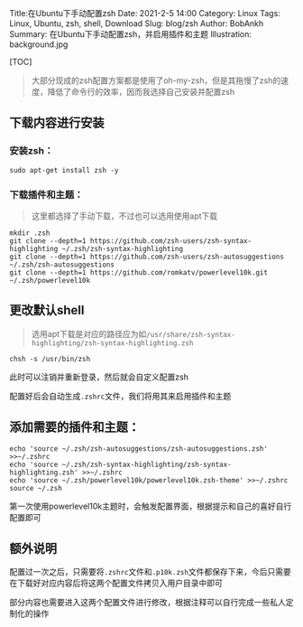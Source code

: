 Title:在Ubuntu下手动配置zsh
Date: 2021-2-5 14:00
Category: Linux
Tags: Linux, Ubuntu, zsh, shell, Download
Slug: blog/zsh
Author: BobAnkh
Summary: 在Ubuntu下手动配置zsh，并启用插件和主题
Illustration: background.jpg

[TOC]

> 大部分现成的zsh配置方案都是使用了oh-my-zsh，但是其拖慢了zsh的速度，降低了命令行的效率，因而我选择自己安装并配置zsh

## 下载内容进行安装

### 安装zsh：

```shell
sudo apt-get install zsh -y
```

### 下载插件和主题：

> 这里都选择了手动下载，不过也可以选用使用apt下载

```shell
mkdir .zsh
git clone --depth=1 https://github.com/zsh-users/zsh-syntax-highlighting ~/.zsh/zsh-syntax-highlighting
git clone --depth=1 https://github.com/zsh-users/zsh-autosuggestions ~/.zsh/zsh-autosuggestions
git clone --depth=1 https://github.com/romkatv/powerlevel10k.git ~/.zsh/powerlevel10k
```

## 更改默认shell

> 选用apt下载是对应的路径应为如`/usr/share/zsh-syntax-highlighting/zsh-syntax-highlighting.zsh`

```shell
chsh -s /usr/bin/zsh
```

此时可以注销并重新登录，然后就会自定义配置zsh

配置好后会自动生成`.zshrc`文件，我们将用其来启用插件和主题

## 添加需要的插件和主题：

```shell
echo 'source ~/.zsh/zsh-autosuggestions/zsh-autosuggestions.zsh' >>~/.zshrc
echo 'source ~/.zsh/zsh-syntax-highlighting/zsh-syntax-highlighting.zsh' >>~/.zshrc
echo 'source ~/.zsh/powerlevel10k/powerlevel10k.zsh-theme' >>~/.zshrc
source ~/.zsh
```

第一次使用powerlevel10k主题时，会触发配置界面，根据提示和自己的喜好自行配置即可

## 额外说明

配置过一次之后，只需要将`.zshrc`文件和`.p10k.zsh`文件都保存下来，今后只需要在下载好对应内容后将这两个配置文件拷贝入用户目录中即可

部分内容也需要进入这两个配置文件进行修改，根据注释可以自行完成一些私人定制化的操作
